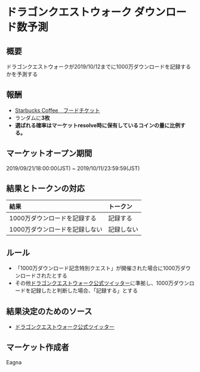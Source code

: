 # ドラゴンクエストウォーク ダウンロード数予測
## 概要

ドラゴンクエストウォークが2019/10/12までに1000万ダウンロードを記録するかを予測する

## 報酬

- [Starbucks Coffee　フードチケット](https://giftee.co/gifts/detail/1102/sku/1535)
- ランダムに**3枚**
- **選ばれる確率はマーケットresolve時に保有しているコインの量に比例する。**

## マーケットオープン期間

2019/09/21/18:00:00(JST) ~ 2019/10/11/23:59:59(JST)

## 結果とトークンの対応

| 結果 | トークン |
|:---|:---|
| 1000万ダウンロードを記録する | 記録する |
| 1000万ダウンロードを記録しない | 記録しない |

## ルール

- 「1000万ダウンロード記念特別クエスト」が開催された場合に1000万ダウンロードされたとする
- その他[ドラゴンクエストウォーク公式ツイッター](https://twitter.com/DQwalk)に準拠し、1000万ダウンロードを記録したと判断した場合、「記録する」とする

## 結果決定のためのソース

- [ドラゴンクエストウォーク公式ツイッター](https://twitter.com/DQwalk)

## マーケット作成者

Eagna